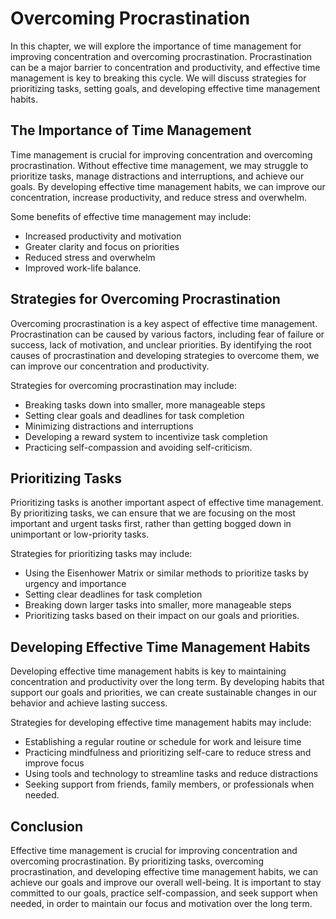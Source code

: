 Overcoming Procrastination
======================================================

In this chapter, we will explore the importance of time management for improving concentration and overcoming procrastination. Procrastination can be a major barrier to concentration and productivity, and effective time management is key to breaking this cycle. We will discuss strategies for prioritizing tasks, setting goals, and developing effective time management habits.

The Importance of Time Management
---------------------------------

Time management is crucial for improving concentration and overcoming procrastination. Without effective time management, we may struggle to prioritize tasks, manage distractions and interruptions, and achieve our goals. By developing effective time management habits, we can improve our concentration, increase productivity, and reduce stress and overwhelm.

Some benefits of effective time management may include:

* Increased productivity and motivation
* Greater clarity and focus on priorities
* Reduced stress and overwhelm
* Improved work-life balance.

Strategies for Overcoming Procrastination
-----------------------------------------

Overcoming procrastination is a key aspect of effective time management. Procrastination can be caused by various factors, including fear of failure or success, lack of motivation, and unclear priorities. By identifying the root causes of procrastination and developing strategies to overcome them, we can improve our concentration and productivity.

Strategies for overcoming procrastination may include:

* Breaking tasks down into smaller, more manageable steps
* Setting clear goals and deadlines for task completion
* Minimizing distractions and interruptions
* Developing a reward system to incentivize task completion
* Practicing self-compassion and avoiding self-criticism.

Prioritizing Tasks
------------------

Prioritizing tasks is another important aspect of effective time management. By prioritizing tasks, we can ensure that we are focusing on the most important and urgent tasks first, rather than getting bogged down in unimportant or low-priority tasks.

Strategies for prioritizing tasks may include:

* Using the Eisenhower Matrix or similar methods to prioritize tasks by urgency and importance
* Setting clear deadlines for task completion
* Breaking down larger tasks into smaller, more manageable steps
* Prioritizing tasks based on their impact on our goals and priorities.

Developing Effective Time Management Habits
-------------------------------------------

Developing effective time management habits is key to maintaining concentration and productivity over the long term. By developing habits that support our goals and priorities, we can create sustainable changes in our behavior and achieve lasting success.

Strategies for developing effective time management habits may include:

* Establishing a regular routine or schedule for work and leisure time
* Practicing mindfulness and prioritizing self-care to reduce stress and improve focus
* Using tools and technology to streamline tasks and reduce distractions
* Seeking support from friends, family members, or professionals when needed.

Conclusion
----------

Effective time management is crucial for improving concentration and overcoming procrastination. By prioritizing tasks, overcoming procrastination, and developing effective time management habits, we can achieve our goals and improve our overall well-being. It is important to stay committed to our goals, practice self-compassion, and seek support when needed, in order to maintain our focus and motivation over the long term.
